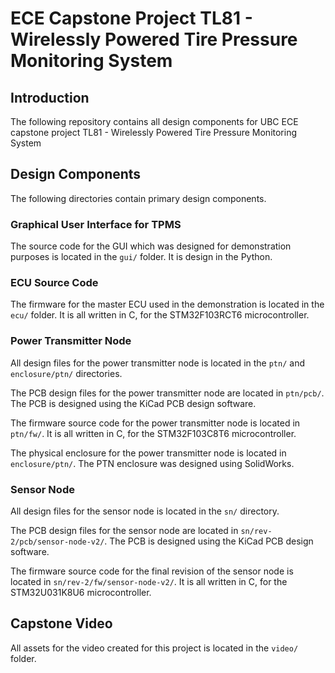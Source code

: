 # ECE Capstone Project TL81 - Wirelessly Powered Tire Pressure Monitoring System

## Introduction
The following repository contains all design components for UBC ECE capstone project TL81 - Wirelessly Powered Tire Pressure Monitoring System

## Design Components
The following directories contain primary design components. 

### Graphical User Interface for TPMS
The source code for the GUI which was designed for demonstration purposes is located in the `gui/` folder. It is design in the Python.

### ECU Source Code
The firmware for the master ECU used in the demonstration is located in the `ecu/` folder. It is all written in C, for the STM32F103RCT6 microcontroller.

### Power Transmitter Node
All design files for the power transmitter node is located in the `ptn/` and `enclosure/ptn/` directories. <br>

The PCB design files for the power transmitter node are located in `ptn/pcb/`. The PCB is designed using the KiCad PCB design software. <br>

The firmware source code for the power transmitter node is located in `ptn/fw/`. It is all written in C, for the STM32F103C8T6 microcontroller. <br>

The physical enclosure for the power transmitter node is located in `enclosure/ptn/`. The PTN enclosure was designed using SolidWorks.

### Sensor Node
All design files for the sensor node is located in the `sn/` directory. <br>

The PCB design files for the sensor node are located in `sn/rev-2/pcb/sensor-node-v2/`. The PCB is designed using the KiCad PCB design software. <br>

The firmware source code for the final revision of the sensor node is located in `sn/rev-2/fw/sensor-node-v2/`. It is all written in C, for the STM32U031K8U6 microcontroller. <br>

## Capstone Video
All assets for the video created for this project is located in the `video/` folder.
